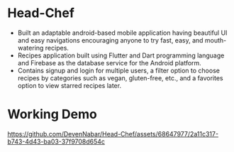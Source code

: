 # Head-Chef
- Built an adaptable android-based mobile application having beautiful UI and easy navigations encouraging anyone to try fast, easy, and mouth-watering recipes.
- Recipes application built using Flutter and  Dart programming language and Firebase as the database service for the Android platform.
- Contains signup and login for multiple users, a filter option to choose recipes by categories such as vegan, gluten-free, etc., and a favorites option to view starred recipes later.


# Working Demo
https://github.com/DevenNabar/Head-Chef/assets/68647977/2a11c317-b743-4d43-ba03-37f9708d654c

